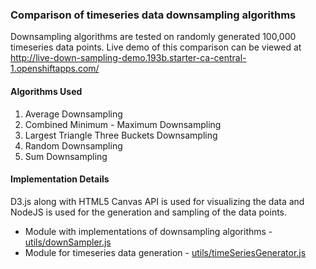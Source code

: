 ### Comparison of timeseries data downsampling algorithms

Downsampling algorithms are tested on randomly generated 100,000 timeseries data points.
Live demo of this comparison can be viewed at http://live-down-sampling-demo.193b.starter-ca-central-1.openshiftapps.com/

#### Algorithms Used
1. Average Downsampling
2. Combined Minimum - Maximum Downsampling
3. Largest Triangle Three Buckets Downsampling
4. Random Downsampling
5. Sum Downsampling

#### Implementation Details
D3.js along with HTML5 Canvas API is used for visualizing the data and NodeJS is used for the generation and sampling of the data points.
* Module with implementations of downsampling algorithms - [utils/downSampler.js](https://github.com/suhaibkhan/downsampling-demo/blob/master/utils/downSampler.js)
* Module for timeseries data generation - [utils/timeSeriesGenerator.js](https://github.com/suhaibkhan/downsampling-demo/blob/master/utils/timeSeriesGenerator.js)
